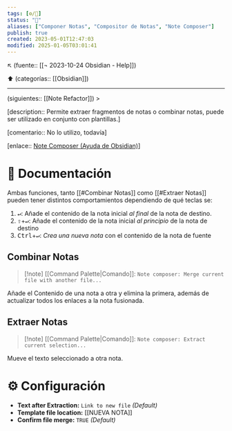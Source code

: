 ```yaml
---
tags: [⚙️/🔌]
status: "🔳"
aliases: ["Componer Notas", "Compositor de Notas", "Note Composer"]
publish: true
created: 2023-05-01T12:47:03
modified: 2025-01-05T03:01:41
---
```


↖️ (fuente:: [[¬ 2023-10-24 Obsidian - Help]])

⬆️ (categorías:: [[Obsidian]])

---

(siguientes:: [[Note Refactor]]) >

[description:: Permite extraer fragmentos de notas o combinar notas, puede ser utilizado en conjunto con plantillas.]

[comentario:: No lo utilizo, todavía]

[enlace:: [Note Composer (Ayuda de Obsidian)](https://help.obsidian.md/Plugins/Note+composer)]

# 📃 Documentación

Ambas funciones, tanto [[#Combinar Notas]] como [[#Extraer Notas]] pueden tener distintos comportamientos dependiendo de qué teclas se:

1. <kbd>↵</kbd>: Añade el contenido de la nota inicial *al final* de la nota de destino.
1. <kbd>⇧</kbd>+<kbd>↵</kbd>: Añade el contenido de la nota inicial *al principio* de la nota de destino
1. <kbd>Ctrl</kbd>+<kbd>↵</kbd>: *Crea una nueva nota* con el contenido de la nota de fuente

## Combinar Notas

> [!note] [[Command Palette|Comando]]: `Note composer: Merge current file with another file...`

Añade el Contenido de una nota a otra y elimina la primera, además de actualizar todos los enlaces a la nota fusionada.

## Extraer Notas

> [!note] [[Command Palette|Comando]]: `Note composer: Extract current selection...`

Mueve el texto seleccionado a otra nota.

# ⚙️ Configuración

- **Text after Extraction:** `Link to new file` *(Default)*
- **Template file location:** [[NUEVA NOTA]]
- **Confirm file merge:** `TRUE` *(Default)*
